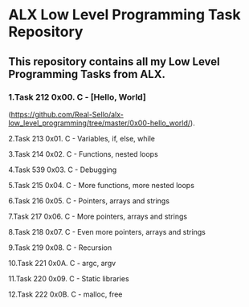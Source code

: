 # ALX Low Level Programming Task Repository

## This repository contains all my Low Level Programming Tasks from ALX.

### 1.Task 212 0x00. C - [Hello, World]
(https://github.com/Real-Sello/alx-low_level_programming/tree/master/0x00-hello_world/).

2.Task 213 0x01. C - Variables, if, else, while

3.Task 214 0x02. C - Functions, nested loops

4.Task 539 0x03. C - Debugging

5.Task 215 0x04. C - More functions, more nested loops

6.Task 216 0x05. C - Pointers, arrays and strings

7.Task 217 0x06. C - More pointers, arrays and strings

8.Task 218 0x07. C - Even more pointers, arrays and strings

9.Task 219 0x08. C - Recursion

10.Task 221 0x0A. C - argc, argv

11.Task 220 0x09. C - Static libraries

12.Task 222 0x0B. C - malloc, free
